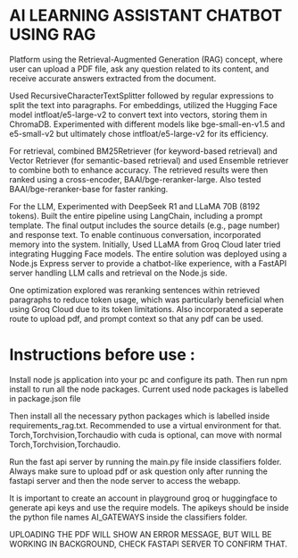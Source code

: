 # AI LEARNING ASSISTANT CHATBOT USING RAG

Platform using the Retrieval-Augmented Generation (RAG) concept, where user can upload a PDF file, ask any question related to its content, and receive accurate answers extracted from the document.

Used RecursiveCharacterTextSplitter followed by regular expressions to split the text into paragraphs. 
For embeddings, utilized the Hugging Face model intfloat/e5-large-v2 to convert text into vectors, storing them in ChromaDB. 
Experimented with different models like bge-small-en-v1.5 and e5-small-v2 but ultimately chose intfloat/e5-large-v2 for its efficiency.

For retrieval, combined BM25Retriever (for keyword-based retrieval) and Vector Retriever (for semantic-based retrieval)  and used Ensemble retriever to combine both to enhance accuracy. 
The retrieved results were then ranked using a cross-encoder, BAAI/bge-reranker-large. 
Also tested BAAI/bge-reranker-base for faster ranking.

For the LLM, Experimented with DeepSeek R1 and LLaMA 70B (8192 tokens). 
Built the entire pipeline using LangChain, including a prompt template. 
The final output includes the source details (e.g., page number) and response text.
To enable continuous conversation, incorporated memory into the system. Initially, Used LLaMA from Groq Cloud later tried integrating Hugging Face models. 
The entire solution was deployed using a Node.js Express server to provide a chatbot-like experience, with a FastAPI server handling LLM calls and retrieval on the Node.js side.

One optimization explored was reranking sentences within retrieved paragraphs to reduce token usage, which was particularly beneficial when using Groq Cloud due to its token limitations.
Also incorporated a seperate route to upload pdf, and prompt context so that any pdf can be used.



# Instructions before use :

Install node js application into your pc and configure its path.
Then run npm install to run all the node packages.
Current used node packages is labelled in package.json file

Then install all the necessary python packages which is labelled inside requirements_rag.txt.
Recommended to use a virtual environment for that.
Torch,Torchvision,Torchaudio with cuda is optional, can move with normal Torch,Torchvision,Torchaudio.

Run the fast api server by running the main.py file inside classifiers folder.
Always make sure to upload pdf or ask question only after running the fastapi server and then the node server to access the webapp.

It is important to create an account in playground groq or huggingface to generate api keys and use the require models.
The apikeys should be inside the python file names AI_GATEWAYS inside the classifiers folder.

UPLOADING THE PDF WILL SHOW AN ERROR MESSAGE, BUT WILL BE WORKING IN BACKGROUND, CHECK FASTAPI SERVER TO CONFIRM THAT.

